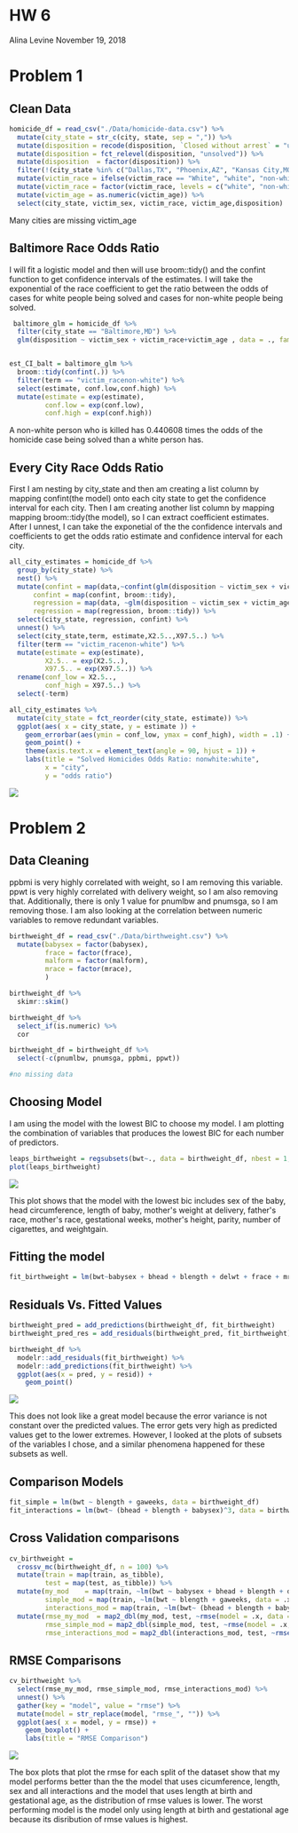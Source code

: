HW 6
================
Alina Levine
November 19, 2018

Problem 1
=========

Clean Data
----------

``` r
homicide_df = read_csv("./Data/homicide-data.csv") %>%
  mutate(city_state = str_c(city, state, sep = ",")) %>%
  mutate(disposition = recode(disposition, `Closed without arrest` = "unsolved", `Open/No arrest` = "unsolved",    `Closed by arrest` = "solved")) %>%
  mutate(disposition = fct_relevel(disposition, "unsolved")) %>%
  mutate(disposition  = factor(disposition)) %>%
  filter(!(city_state %in% c("Dallas,TX", "Phoenix,AZ", "Kansas City,MO", "Tulsa,AL"))) %>%
  mutate(victim_race = ifelse(victim_race == "White", "white", "non-white")) %>%
  mutate(victim_race = factor(victim_race, levels = c("white", "non-white"))) %>%
  mutate(victim_age = as.numeric(victim_age)) %>%
  select(city_state, victim_sex, victim_race, victim_age,disposition)
```

Many cities are missing victim\_age

Baltimore Race Odds Ratio
-------------------------

I will fit a logistic model and then will use broom::tidy() and the confint function to get confidence intervals of the estimates. I will take the exponential of the race coefficient to get the ratio between the odds of cases for white people being solved and cases for non-white people being solved.

``` r
 baltimore_glm = homicide_df %>%
  filter(city_state == "Baltimore,MD") %>%
  glm(disposition ~ victim_sex + victim_race+victim_age , data = ., family = binomial())


est_CI_balt = baltimore_glm %>%
  broom::tidy(confint(.)) %>%
  filter(term == "victim_racenon-white") %>%
  select(estimate, conf.low,conf.high) %>%
  mutate(estimate = exp(estimate),
         conf.low = exp(conf.low),
         conf.high = exp(conf.high))
```

A non-white person who is killed has 0.440608 times the odds of the homicide case being solved than a white person has.

Every City Race Odds Ratio
--------------------------

First I am nesting by city\_state and then am creating a list column by mapping confint(the model) onto each city state to get the confidence interval for each city. Then I am creating another list column by mapping mapping broom::tidy(the model), so I can extract coefficient estimates. After I unnest, I can take the exponetial of the the confidence intervals and coefficients to get the odds ratio estimate and confidence interval for each city.

``` r
all_city_estimates = homicide_df %>%
  group_by(city_state) %>%
  nest() %>%
  mutate(confint = map(data,~confint(glm(disposition ~ victim_sex + victim_age + victim_race, data = .x, family = binomial()))),
      confint = map(confint, broom::tidy),
      regression = map(data, ~glm(disposition ~ victim_sex + victim_age + victim_race, data = .x, family = binomial())),
      regression = map(regression, broom::tidy)) %>%
  select(city_state, regression, confint) %>%
  unnest() %>%
  select(city_state,term, estimate,X2.5..,X97.5..) %>%
  filter(term == "victim_racenon-white") %>%
  mutate(estimate = exp(estimate),
         X2.5.. = exp(X2.5..),
         X97.5.. = exp(X97.5..)) %>%
  rename(conf_low = X2.5..,
         conf_high = X97.5..) %>%
  select(-term)

all_city_estimates %>%
  mutate(city_state = fct_reorder(city_state, estimate)) %>%
  ggplot(aes( x = city_state, y = estimate )) +
    geom_errorbar(aes(ymin = conf_low, ymax = conf_high), width = .1) +
    geom_point() +
    theme(axis.text.x = element_text(angle = 90, hjust = 1)) +
    labs(title = "Solved Homicides Odds Ratio: nonwhite:white",
         x = "city",
         y = "odds ratio")
```

![](p8105_hw6_al3851_files/figure-markdown_github/all%20city%20odds%20ratio-1.png)

Problem 2
=========

Data Cleaning
-------------

ppbmi is very highly correlated with weight, so I am removing this variable. ppwt is very highly correlated with delivery weight, so I am also removing that. Additionally, there is only 1 value for pnumlbw and pnumsga, so I am removing those. I am also looking at the correlation between numeric variables to remove redundant variables.

``` r
birthweight_df = read_csv("./Data/birthweight.csv") %>%
  mutate(babysex = factor(babysex),
         frace = factor(frace),
         malform = factor(malform),
         mrace = factor(mrace),
         )  

birthweight_df %>%
  skimr::skim()

birthweight_df %>%
  select_if(is.numeric) %>%
  cor

birthweight_df = birthweight_df %>%
  select(-c(pnumlbw, pnumsga, ppbmi, ppwt))

#no missing data
```

Choosing Model
--------------

I am using the model with the lowest BIC to choose my model. I am plotting the combination of variables that produces the lowest BIC for each number of predictors.

``` r
leaps_birthweight = regsubsets(bwt~., data = birthweight_df, nbest = 1, nvmax = 16)
plot(leaps_birthweight)
```

![](p8105_hw6_al3851_files/figure-markdown_github/BIC%20criteria-1.png)

This plot shows that the model with the lowest bic includes sex of the baby, head circumference, length of baby, mother's weight at delivery, father's race, mother's race, gestational weeks, mother's height, parity, number of cigarettes, and weightgain.

Fitting the model
-----------------

``` r
fit_birthweight = lm(bwt~babysex + bhead + blength + delwt + frace + mrace + gaweeks + mheight + wtgain + smoken, data = birthweight_df)
```

Residuals Vs. Fitted Values
---------------------------

``` r
birthweight_pred = add_predictions(birthweight_df, fit_birthweight)
birthweight_pred_res = add_residuals(birthweight_pred, fit_birthweight)

birthweight_df %>% 
  modelr::add_residuals(fit_birthweight) %>% 
  modelr::add_predictions(fit_birthweight) %>%
  ggplot(aes(x = pred, y = resid)) +
    geom_point()
```

![](p8105_hw6_al3851_files/figure-markdown_github/residuals%20versus%20fitted%20value%20plots-1.png)

This does not look like a great model because the error variance is not constant over the predicted values. The error gets very high as predicted values get to the lower extremes. However, I looked at the plots of subsets of the variables I chose, and a similar phenomena happened for these subsets as well.

Comparison Models
-----------------

``` r
fit_simple = lm(bwt ~ blength + gaweeks, data = birthweight_df)
fit_interactions = lm(bwt~ (bhead + blength + babysex)^3, data = birthweight_df)
```

Cross Validation comparisons
----------------------------

``` r
cv_birthweight = 
  crossv_mc(birthweight_df, n = 100) %>%
  mutate(train = map(train, as_tibble),
         test = map(test, as_tibble)) %>%
  mutate(my_mod    = map(train, ~lm(bwt ~ babysex + bhead + blength + delwt + frace + mrace + gaweeks + mheight + wtgain + smoken, data = .x)),
         simple_mod = map(train, ~lm(bwt ~ blength + gaweeks, data = .x)),
         interactions_mod = map(train, ~lm(bwt~ (bhead + blength + babysex)^3, data = .x))) %>% 
  mutate(rmse_my_mod  = map2_dbl(my_mod, test, ~rmse(model = .x, data = .y)),
         rmse_simple_mod = map2_dbl(simple_mod, test, ~rmse(model = .x, data = .y)),
         rmse_interactions_mod = map2_dbl(interactions_mod, test, ~rmse(model = .x, data = .y)))
```

RMSE Comparisons
----------------

``` r
cv_birthweight %>%
  select(rmse_my_mod, rmse_simple_mod, rmse_interactions_mod) %>%
  unnest() %>%
  gather(key = "model", value = "rmse") %>%
  mutate(model = str_replace(model, "rmse_", "")) %>%
  ggplot(aes( x = model, y = rmse)) +
    geom_boxplot() +
    labs(title = "RMSE Comparison")
```

![](p8105_hw6_al3851_files/figure-markdown_github/compare%20rmse-1.png)

The box plots that plot the rmse for each split of the dataset show that my model performs better than the the model that uses cicumference, length, sex and all interactions and the model that uses length at birth and gestational age, as the distribution of rmse values is lower. The worst performing model is the model only using length at birth and gestational age because its disribution of rmse values is highest.
